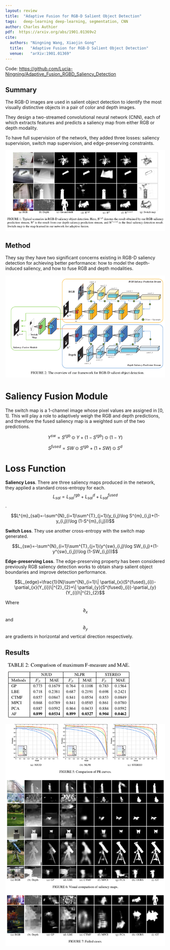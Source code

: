 ```yaml
---
layout: review
title:  "Adaptive Fusion for RGB-D Salient Object Detection"
tags:   deep-learning deep-learning, segmentation, CNN
author: Charles Authier
pdf:  https://arxiv.org/abs/1901.01369v2
cite:
  authors: "Ningning Wang, Xiaojin Gong"
  title:   "Adaptive Fusion for RGB-D Salient Object Detection"
  venue:   "arXiv:1901.01369"
---
```


Code: https://github.com/Lucia-Ningning/Adaptive_Fusion_RGBD_Saliency_Detection

## Summary
The RGB-D images are used in salient object detection to identify the most visually distinctive objects in a pair of color and depth images.

They design a two-streamed convolutional neural network (CNN), each of which extracts features and predicts a saliency map from either RGB or depth modality.

To have full supervision of the network, they added three losses: saliency supervision, switch map supervision, and edge-preserving constraints.

![](/article/images/RGB_D/images.png)

## Method
They say they have two significant concerns existing in RGB-D saliency detection for achieving better performance: how to model the depth-induced saliency, and how to fuse RGB and depth modalities.

![](/article/images/RGB_D/network.png)

# **Saliency Fusion Module**
The switch map is a 1-channel image whose pixel values are assigned in [0, 1].
This will play a role to adaptively weigh the RGB and depth predictions, and therefore the fused saliency map is a weighted sum of the two predictions.

$$Y^{sw}=S^{rgb} \odot Y +(1-S^{rgb})\odot (1-Y)$$

$$S^{fused}=SW \odot S^{rgb}+(1+SW) \odot S^{d}$$

# **Loss Function**
**Saliency Loss**. There are three saliency maps produced in the network, they applied a standard cross-entropy for each. $$L_{sal}=L^{rgb}_{sal}+L^{d}_{sal}+L^{fused}_{sal}$$.

$$L^{m}_{sal}=-\sum^{N}_{i=1}\sum^{T}_{j=1}(y_{i,j}\log S^{m}_{i,j}+(1-y_{i,j})\log (1-S^{m}_{i,j}))$$

**Switch Loss**. They use another cross-entropy with the switch map generated.

$$L_{sw}=-\sum^{N}_{i=1}\sum^{T}_{j=1}(y^{sw}_{i,j}\log SW_{i,j}+(1-y^{sw}_{i,j})\log (1-SW_{i,j}))$$

**Edge-preserving Loss**. The edge-preserving property has been considered previously RGB saliency detection works to obtain sharp salient object boundaries and improve detection performance.

$$L_{edge}=\frac{1}{N}\sum^{N}_{i=1}\| \partial_{x}(S^{fused}_{i})-\partial_{x}(Y_{i})\|^{2}_{2}+\| \partial_{y}(S^{fused}_{i})-\partial_{y}(Y_{i})\|^{2}_{2}$$

Where $$\partial_{x}$$ and $$\partial_{y}$$ are gradients in horizontal and vertical direction respectively.

## Results

![](/article/images/RGB_D/table.png)

![](/article/images/RGB_D/results.png)
